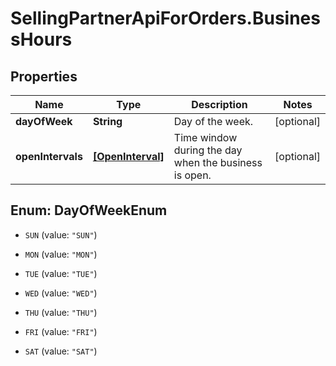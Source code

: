 # SellingPartnerApiForOrders.BusinessHours

## Properties

Name | Type | Description | Notes
------------ | ------------- | ------------- | -------------
**dayOfWeek** | **String** | Day of the week. | [optional] 
**openIntervals** | [**[OpenInterval]**](OpenInterval.md) | Time window during the day when the business is open. | [optional] 



## Enum: DayOfWeekEnum


* `SUN` (value: `"SUN"`)

* `MON` (value: `"MON"`)

* `TUE` (value: `"TUE"`)

* `WED` (value: `"WED"`)

* `THU` (value: `"THU"`)

* `FRI` (value: `"FRI"`)

* `SAT` (value: `"SAT"`)




